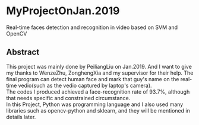 # MyProjectOnJan.2019
Real-time faces detection and recognition in video based on SVM and OpenCV
## Abstract
This project was mainly done by PeiliangLiu on Jan.2019. And I want to give my thanks to WenzeZhu, ZonghengXia and my supervisor for their help. 
The final program can detect human face and mark that guy's name on the real-time vedio(such as the vedio captured by laptop's camera).  
The codes I produced achieved a face-recognition rate of 93.7%, although that needs specific and constrained circumstance.  
In this Project, Python was programming language and I also used many libraries such as opencv-python and sklearn, and they will be mentioned in details later.
